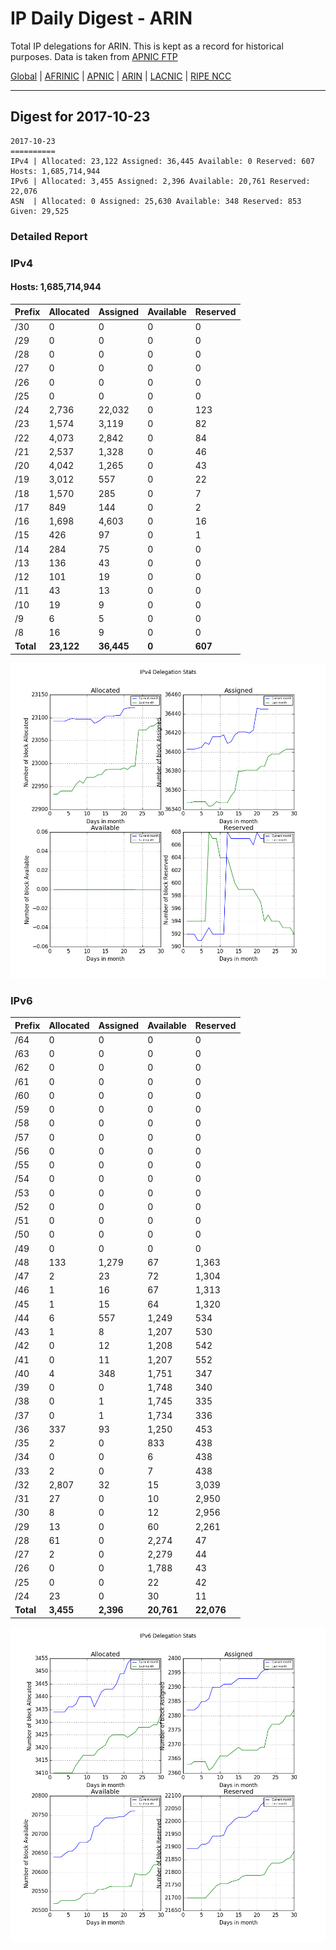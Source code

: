 # IP Daily Digest - ARIN 

Total IP delegations for ARIN. This is kept as a record for historical purposes. Data is taken from [APNIC FTP](https://ftp.apnic.net/)

[Global](https://github.com/csmets/IP-Daily-Digest) | [AFRINIC](https://github.com/csmets/IP-Daily-Digest/tree/master/archives/AFRINIC) | [APNIC](https://github.com/csmets/IP-Daily-Digest/tree/master/archives/APNIC) | [ARIN](https://github.com/csmets/IP-Daily-Digest/tree/master/archives/ARIN) | [LACNIC](https://github.com/csmets/IP-Daily-Digest/tree/master/archives/LACNIC) | [RIPE NCC](https://github.com/csmets/IP-Daily-Digest/tree/master/archives/RIPE_NCC)

---

## Digest for 2017-10-23
```
2017-10-23
==========
IPv4 | Allocated: 23,122 Assigned: 36,445 Available: 0 Reserved: 607 Hosts: 1,685,714,944
IPv6 | Allocated: 3,455 Assigned: 2,396 Available: 20,761 Reserved: 22,076
ASN  | Allocated: 0 Assigned: 25,630 Available: 348 Reserved: 853 Given: 29,525
```

### Detailed Report

### IPv4

#### Hosts: **1,685,714,944**

| Prefix | Allocated | Assigned | Available | Reserved |
| ----- | ----- | ----- | ----- | ----- |
| /30 | 0 | 0 | 0 | 0 |
| /29 | 0 | 0 | 0 | 0 |
| /28 | 0 | 0 | 0 | 0 |
| /27 | 0 | 0 | 0 | 0 |
| /26 | 0 | 0 | 0 | 0 |
| /25 | 0 | 0 | 0 | 0 |
| /24 | 2,736 | 22,032 | 0 | 123 |
| /23 | 1,574 | 3,119 | 0 | 82 |
| /22 | 4,073 | 2,842 | 0 | 84 |
| /21 | 2,537 | 1,328 | 0 | 46 |
| /20 | 4,042 | 1,265 | 0 | 43 |
| /19 | 3,012 | 557 | 0 | 22 |
| /18 | 1,570 | 285 | 0 | 7 |
| /17 | 849 | 144 | 0 | 2 |
| /16 | 1,698 | 4,603 | 0 | 16 |
| /15 | 426 | 97 | 0 | 1 |
| /14 | 284 | 75 | 0 | 0 |
| /13 | 136 | 43 | 0 | 0 |
| /12 | 101 | 19 | 0 | 0 |
| /11 | 43 | 13 | 0 | 0 |
| /10 | 19 | 9 | 0 | 0 |
| /9 | 6 | 5 | 0 | 0 |
| /8 | 16 | 9 | 0 | 0 |
| **Total** | **23,122** | **36,445** | **0** | **607** |

![ipv4-stats](ipv4-figure.png)

### IPv6

| Prefix | Allocated | Assigned | Available | Reserved |
| ----- | ----- | ----- | ----- | ----- |
| /64 | 0 | 0 | 0 | 0 |
| /63 | 0 | 0 | 0 | 0 |
| /62 | 0 | 0 | 0 | 0 |
| /61 | 0 | 0 | 0 | 0 |
| /60 | 0 | 0 | 0 | 0 |
| /59 | 0 | 0 | 0 | 0 |
| /58 | 0 | 0 | 0 | 0 |
| /57 | 0 | 0 | 0 | 0 |
| /56 | 0 | 0 | 0 | 0 |
| /55 | 0 | 0 | 0 | 0 |
| /54 | 0 | 0 | 0 | 0 |
| /53 | 0 | 0 | 0 | 0 |
| /52 | 0 | 0 | 0 | 0 |
| /51 | 0 | 0 | 0 | 0 |
| /50 | 0 | 0 | 0 | 0 |
| /49 | 0 | 0 | 0 | 0 |
| /48 | 133 | 1,279 | 67 | 1,363 |
| /47 | 2 | 23 | 72 | 1,304 |
| /46 | 1 | 16 | 67 | 1,313 |
| /45 | 1 | 15 | 64 | 1,320 |
| /44 | 6 | 557 | 1,249 | 534 |
| /43 | 1 | 8 | 1,207 | 530 |
| /42 | 0 | 12 | 1,208 | 542 |
| /41 | 0 | 11 | 1,207 | 552 |
| /40 | 4 | 348 | 1,751 | 347 |
| /39 | 0 | 0 | 1,748 | 340 |
| /38 | 0 | 1 | 1,745 | 335 |
| /37 | 0 | 1 | 1,734 | 336 |
| /36 | 337 | 93 | 1,250 | 453 |
| /35 | 2 | 0 | 833 | 438 |
| /34 | 0 | 0 | 6 | 438 |
| /33 | 2 | 0 | 7 | 438 |
| /32 | 2,807 | 32 | 15 | 3,039 |
| /31 | 27 | 0 | 10 | 2,950 |
| /30 | 8 | 0 | 12 | 2,956 |
| /29 | 13 | 0 | 60 | 2,261 |
| /28 | 61 | 0 | 2,274 | 47 |
| /27 | 2 | 0 | 2,279 | 44 |
| /26 | 0 | 0 | 1,788 | 43 |
| /25 | 0 | 0 | 22 | 42 |
| /24 | 23 | 0 | 30 | 11 |
| **Total** | **3,455** | **2,396** | **20,761** | **22,076** |

![ipv6-stats](ipv6-figure.png)